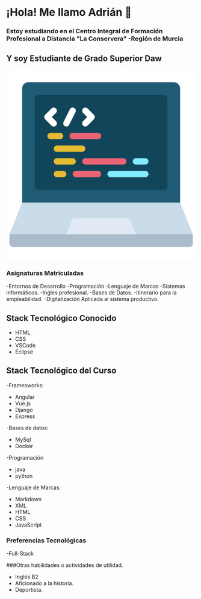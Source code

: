 # ¡Hola! Me llamo Adrián 🖖

### Estoy estudiando en el Centro Integral de Formación Profesional a Distancia "La Conservera" -Región de Murcia

## Y soy Estudiante de Grado Superior Daw
![](https://github.com/adrianlopez-ai/adrianlopez-ai/blob/main/programacion.png)


### Asignaturas Matriculadas

-Entornos de Desarrollo
-Programación
-Lenguaje de Marcas
-Sistemas informáticos.
-Ingles profesional.
-Bases de Datos.
-Itinerario para la empleabilidad.
-Digitalización Aplicada al sistema productivo.



## Stack Tecnológico Conocido

- HTML
- CSS
- VSCode
- Eclipse

## Stack Tecnológico del Curso

-Framesworks:
- Angular 
- Vue.js
- Django
- Express

-Bases de datos:
- MySql
- Docker


-Programación 
- java
- python

-Lenguaje de Marcas:
- Markdown
- XML
- HTML
- CSS
- JavaScript



### Preferencias Tecnológicas

-Full-Stack


###Otras habilidades o actividades de utilidad.

- Inglés B2
- Aficionado a la historia.
- Deportista.




